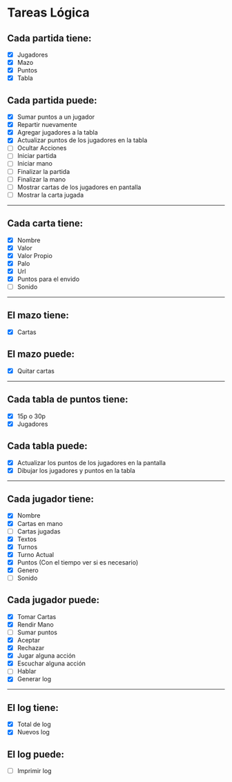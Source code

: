 # Tareas Lógica

## Cada partida tiene: 

- [x] Jugadores
- [x] Mazo
- [x] Puntos
- [x] Tabla

## Cada partida puede:

- [x] Sumar puntos a un jugador
- [x] Repartir nuevamente
- [x] Agregar jugadores a la tabla
- [x] Actualizar puntos de los jugadores en la tabla
- [ ] Ocultar Acciones
- [ ] Iniciar partida
- [ ] Iniciar mano
- [ ] Finalizar la partida
- [ ] Finalizar la mano
- [ ] Mostrar cartas de los jugadores en pantalla
- [ ] Mostrar la carta jugada

___

## Cada carta tiene:

- [x] Nombre
- [x] Valor
- [x] Valor Propio
- [x] Palo
- [x] Url
- [x] Puntos para el envido
- [ ] Sonido

___

## El mazo tiene:

- [x] Cartas

## El mazo puede:

- [x] Quitar cartas

___

## Cada tabla de puntos tiene:

- [x] 15p o 30p
- [x] Jugadores

## Cada tabla puede:

- [x] Actualizar los puntos de los jugadores en la pantalla
- [x] Dibujar los jugadores y puntos en la tabla

___

## Cada jugador tiene:

- [x] Nombre 
- [x] Cartas en mano
- [ ] Cartas jugadas
- [x] Textos
- [x] Turnos
- [x] Turno Actual
- [x] Puntos (Con el tiempo  ver si es necesario)
- [x] Genero
- [ ] Sonido

## Cada jugador puede:

- [x] Tomar Cartas
- [x] Rendir Mano
- [ ] Sumar puntos
- [x] Aceptar
- [x] Rechazar
- [x] Jugar alguna acción
- [x] Escuchar alguna acción
- [ ] Hablar
- [x] Generar log

___

## El log tiene:

- [x] Total de log
- [x] Nuevos log

## El log puede:

- [ ] Imprimir log

